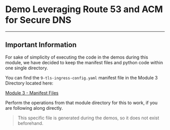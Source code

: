 # Demo Leveraging Route 53 and ACM for Secure DNS

---

## Important Information

For sake of simplicity of executing the code in the demos during this module, we have decided to keep the manifest files
and python code within one single directory.

You can find the `9-tls-ingress-config.yaml` manifest file in the Module 3 Directory located here:

[Module 3 - Manifest Files](../module_3/manifest_files/)

Perform the operations from that module directory for this to work, if you are following along directly.

> This specific file is generated during the demos, so it does not exist beforehand.
